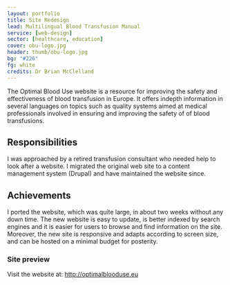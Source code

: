 ```yaml
---
layout: portfolio
title: Site Redesign
lead: Multilingual Blood Transfusion Manual 
service: [web-design]
sector: [healthcare, education]
cover: obu-logo.jpg
header: thumb/obu-logo.jpg
bg: "#226"
fg: white
credits: Dr Brian McClelland 
---
```


  <p class="lead">
    The Optimal Blood Use website is a resource for improving the safety and effectiveness of blood transfusion in Europe. It offers indepth information in several languages on topics such as quality systems aimed at medical professionals involved in ensuring and improving the safety of of blood transfusions.
  </p>
  
  <div class="row">
  <div class="col-sm-6">
    <h2>Responsibilities</h2>
    <p>
      I was approached by a retired transfusion consultant who needed help to look after a website. I migrated the original web site to a content management system (Drupal) and have maintained the website since. 
    </p>
  </div>
  <div class="col-sm-6">
    <h2>Achievements</h2>
    <p>
      I ported the website, which was quite large, in about two weeks without any down time. The new website is easy to update, is better indexed by search engines and it is easier for users to browse and find information on the site. Moreover, the new site is responsive and adapts according to screen size, and can be hosted on a minimal budget for posterity.
    </p>
  </div>
  </div>
  
  <h3>Site preview</h3>

  <p>
    Visit the website at: <a href="http://optimalblooduse.eu" target="_blank">http://optimalblooduse.eu</a>
  </p>

